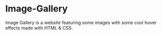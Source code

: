 # Image-Gallery
Image Gallery is a website featuring some images with some cool hover effects made with HTML &amp; CSS.
